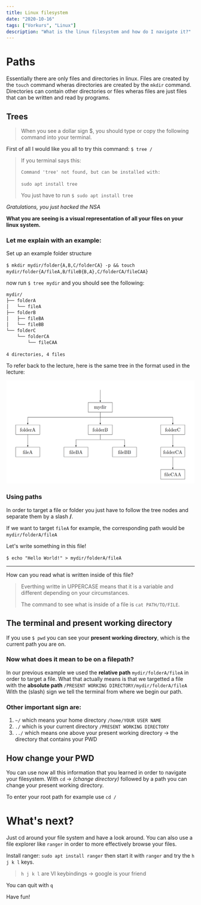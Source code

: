 ```yaml
---
title: Linux filesystem
date: "2020-10-16"
tags: ["Vorkurs", "Linux"]
description: "What is the linux filesystem and how do I navigate it?"
---
```


# Paths

Essentially there are only files and directories in linux.
Files are created by the `touch` command wheras directories are created by the `mkdir` command.
Directories can contain other directories or files wheras files are just files that can be written and read by programs.

## Trees

> When you see a dollar sign \$, you should type or copy the following command into your terminal.

First of all I would like you all to try this command: `$ tree /`

> If you terminal says this:
>
> ```
> Command 'tree' not found, but can be installed with:
>
> sudo apt install tree
> ```
>
> You just have to run `$ sudo apt install tree`

_Gratulations, you just hacked the NSA_

**What you are seeing is a visual representation of all your files on your linux system.**

### Let me explain with an example:

Set up an example folder structure

`$ mkdir mydir/folder{A,B,C/folderCA} -p && touch mydir/folder{A/fileA,B/fileB{B,A},C/folderCA/fileCAA}`

now run `$ tree mydir` and you should see the following:

```
mydir/
├── folderA
│   └── fileA
├── folderB
│   ├── fileBA
│   └── fileBB
└── folderC
    └── folderCA
        └── fileCAA

4 directories, 4 files
```

To refer back to the lecture,
here is the same tree in the format used in the lecture:

![myDirTree](./fileTree01.jpg)

### Using paths

In order to target a file or folder you just have to follow
the tree nodes and separate them by a slash **/**.

If we want to target `fileA` for example,
the corresponding path would be `mydir/folderA/fileA`

Let's write something in this file!

`$ echo "Hello World!" > mydir/folderA/fileA`

---

How can you read what is written inside of this file?

> Everthing writte in UPPERCASE means that it is a variable and different depending on your circumstances.
>
> The command to see what is inside of a file is `cat PATH/TO/FILE`.

## The terminal and present working directory

If you use `$ pwd` you can see your **present working directory**,
which is the current path you are on.

### Now what does it mean to be on a filepath?

In our previous example we used the **relative path** `mydir/folderA/fileA` in order to target a file.
What that actually means is that we targetted a file with the **absolute path**
`/PRESENT WORKING DIRECTORY/mydir/folderA/fileA`
With the (slash) sign we tell the terminal from where we begin our path.

### Other important sign are:

1. `~/` which means your home directory `/home/YOUR USER NAME`
1. `./` which is your current directory `/PRESENT WORKING DIRECTORY`
1. `../` which means one above your present working directory -> the directory that contains your PWD

## How change your PWD

You can use now all this information that you learned in order to navigate your filesystem.
With `cd` -> _(change directory)_ followed by a path you can change your present working directory.

To enter your root path for example use `cd /`

# What's next?

Just cd around your file system and have a look around.
You can also use a file explorer like `ranger` in order to more effectively browse your files.

Install ranger: `sudo apt install ranger` then start it with `ranger` and try the `h j k l` keys.

> `h j k l` are VI keybindings -> google is your friend

You can quit with `q`

Have fun!
